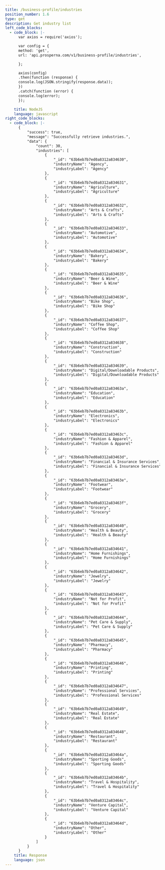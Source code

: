 ```yaml
---
title: /business-profile/industries
position_number: 1.6
type: get
description: Get industry list
left_code_blocks:
  - code_block: |-
      var axios = require('axios');

      var config = {
      method: 'get',
      url: 'api.prosperna.com/v1/business-profile/industries',

      };

      axios(config)
      .then(function (response) {
      console.log(JSON.stringify(response.data));
      })
      .catch(function (error) {
      console.log(error);
      });

    title: NodeJS
    language: javascript
right_code_blocks:
  - code_block: |-
      {
          "success": true,
          "message": "Successfully retrieve industries.",
          "data": {
              "count": 30,
              "industries": [
                  {
                      "_id": "63b6eb7b7ed0a8312a834630",
                      "industryName": "Agency",
                      "industryLabel": "Agency"
                  },
                  {
                      "_id": "63b6eb7b7ed0a8312a834631",
                      "industryName": "Agriculture",
                      "industryLabel": "Agriculture"
                  },
                  {
                      "_id": "63b6eb7b7ed0a8312a834632",
                      "industryName": "Arts & Crafts",
                      "industryLabel": "Arts & Crafts"
                  },
                  {
                      "_id": "63b6eb7b7ed0a8312a834633",
                      "industryName": "Automotive",
                      "industryLabel": "Automotive"
                  },
                  {
                      "_id": "63b6eb7b7ed0a8312a834634",
                      "industryName": "Bakery",
                      "industryLabel": "Bakery"
                  },
                  {
                      "_id": "63b6eb7b7ed0a8312a834635",
                      "industryName": "Beer & Wine",
                      "industryLabel": "Beer & Wine"
                  },
                  {
                      "_id": "63b6eb7b7ed0a8312a834636",
                      "industryName": "Bike Shop",
                      "industryLabel": "Bike Shop"
                  },
                  {
                      "_id": "63b6eb7b7ed0a8312a834637",
                      "industryName": "Coffee Shop",
                      "industryLabel": "Coffee Shop"
                  },
                  {
                      "_id": "63b6eb7b7ed0a8312a834638",
                      "industryName": "Construction",
                      "industryLabel": "Construction"
                  },
                  {
                      "_id": "63b6eb7b7ed0a8312a834639",
                      "industryName": "Digital/Downloadable Products",
                      "industryLabel": "Digital/Downloadable Products"
                  },
                  {
                      "_id": "63b6eb7b7ed0a8312a83463a",
                      "industryName": "Education",
                      "industryLabel": "Education"
                  },
                  {
                      "_id": "63b6eb7b7ed0a8312a83463b",
                      "industryName": "Electronics",
                      "industryLabel": "Electronics"
                  },
                  {
                      "_id": "63b6eb7b7ed0a8312a83463c",
                      "industryName": "Fashion & Apparel",
                      "industryLabel": "Fashion & Apparel"
                  },
                  {
                      "_id": "63b6eb7b7ed0a8312a83463d",
                      "industryName": "Financial & Insurance Services",
                      "industryLabel": "Financial & Insurance Services"
                  },
                  {
                      "_id": "63b6eb7b7ed0a8312a83463e",
                      "industryName": "Footwear",
                      "industryLabel": "Footwear"
                  },
                  {
                      "_id": "63b6eb7b7ed0a8312a83463f",
                      "industryName": "Grocery",
                      "industryLabel": "Grocery"
                  },
                  {
                      "_id": "63b6eb7b7ed0a8312a834640",
                      "industryName": "Health & Beauty",
                      "industryLabel": "Health & Beauty"
                  },
                  {
                      "_id": "63b6eb7b7ed0a8312a834641",
                      "industryName": "Home Furnishings",
                      "industryLabel": "Home Furnishings"
                  },
                  {
                      "_id": "63b6eb7b7ed0a8312a834642",
                      "industryName": "Jewelry",
                      "industryLabel": "Jewelry"
                  },
                  {
                      "_id": "63b6eb7b7ed0a8312a834643",
                      "industryName": "Not for Profit",
                      "industryLabel": "Not for Profit"
                  },
                  {
                      "_id": "63b6eb7b7ed0a8312a834644",
                      "industryName": "Pet Care & Supply",
                      "industryLabel": "Pet Care & Supply"
                  },
                  {
                      "_id": "63b6eb7b7ed0a8312a834645",
                      "industryName": "Pharmacy",
                      "industryLabel": "Pharmacy"
                  },
                  {
                      "_id": "63b6eb7b7ed0a8312a834646",
                      "industryName": "Printing",
                      "industryLabel": "Printing"
                  },
                  {
                      "_id": "63b6eb7b7ed0a8312a834647",
                      "industryName": "Professional Services",
                      "industryLabel": "Professional Services"
                  },
                  {
                      "_id": "63b6eb7b7ed0a8312a834649",
                      "industryName": "Real Estate",
                      "industryLabel": "Real Estate"
                  },
                  {
                      "_id": "63b6eb7b7ed0a8312a834648",
                      "industryName": "Restaurant",
                      "industryLabel": "Restaurant"
                  },
                  {
                      "_id": "63b6eb7b7ed0a8312a83464a",
                      "industryName": "Sporting Goods",
                      "industryLabel": "Sporting Goods"
                  },
                  {
                      "_id": "63b6eb7b7ed0a8312a83464b",
                      "industryName": "Travel & Hospitality",
                      "industryLabel": "Travel & Hospitality"
                  },
                  {
                      "_id": "63b6eb7b7ed0a8312a83464c",
                      "industryName": "Venture Capital",
                      "industryLabel": "Venture Capital"
                  },
                  {
                      "_id": "63b6eb7b7ed0a8312a83464d",
                      "industryName": "Other",
                      "industryLabel": "Other"
                  }
              ]
          }
      }
    title: Response
    language: json
---
```

